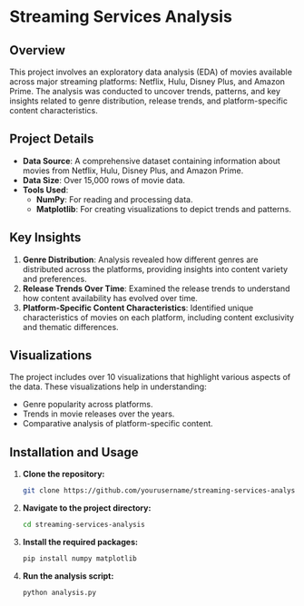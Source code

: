 # Streaming Services Analysis 

## Overview

This project involves an exploratory data analysis (EDA) of movies available across major streaming platforms: Netflix, Hulu, Disney Plus, and Amazon Prime. The analysis was conducted to uncover trends, patterns, and key insights related to genre distribution, release trends, and platform-specific content characteristics.

## Project Details

- **Data Source**: A comprehensive dataset containing information about movies from Netflix, Hulu, Disney Plus, and Amazon Prime.
- **Data Size**: Over 15,000 rows of movie data.
- **Tools Used**:
  - **NumPy**: For reading and processing data.
  - **Matplotlib**: For creating visualizations to depict trends and patterns.

## Key Insights

1. **Genre Distribution**: Analysis revealed how different genres are distributed across the platforms, providing insights into content variety and preferences.
2. **Release Trends Over Time**: Examined the release trends to understand how content availability has evolved over time.
3. **Platform-Specific Content Characteristics**: Identified unique characteristics of movies on each platform, including content exclusivity and thematic differences.

## Visualizations

The project includes over 10 visualizations that highlight various aspects of the data. These visualizations help in understanding:

- Genre popularity across platforms.
- Trends in movie releases over the years.
- Comparative analysis of platform-specific content.

## Installation and Usage

1. **Clone the repository:**
    ```bash
    git clone https://github.com/yourusername/streaming-services-analysis.git
    ```

2. **Navigate to the project directory:**
    ```bash
    cd streaming-services-analysis
    ```

3. **Install the required packages:**
    ```bash
    pip install numpy matplotlib
    ```

4. **Run the analysis script:**
    ```bash
    python analysis.py
    ```
